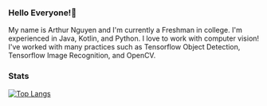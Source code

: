 ### Hello Everyone!👋
My name is Arthur Nguyen and I'm currently a Freshman in college. I'm experienced in Java, Kotlin, and Python. I love to work with computer vision! I've worked with many practices such as Tensorflow Object Detection, Tensorflow Image Recognition, and OpenCV. 





### Stats
[![Top Langs](https://github-readme-stats.vercel.app/api/top-langs/?username=arthurngyn&layout=compact)](https://github.com/BoostedBanobro/github-readme-stats)




